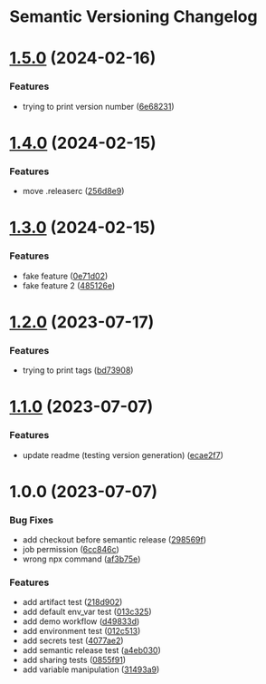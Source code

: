 # Semantic Versioning Changelog

# [1.5.0](https://github.com/vauotto/github-actions/compare/v1.4.0...v1.5.0) (2024-02-16)


### Features

* trying to print version number ([6e68231](https://github.com/vauotto/github-actions/commit/6e682312e76d27d7ce47ec58fbfb7bcd706bb977))

# [1.4.0](https://github.com/vauotto/github-actions/compare/v1.3.0...v1.4.0) (2024-02-15)


### Features

* move .releaserc ([256d8e9](https://github.com/vauotto/github-actions/commit/256d8e9d8cadf004782d21b8049632681e3d4487))

# [1.3.0](https://github.com/vauotto/github-actions/compare/v1.2.0...v1.3.0) (2024-02-15)


### Features

* fake feature ([0e71d02](https://github.com/vauotto/github-actions/commit/0e71d02d2b8e3ddb3c88ee68a13bcd4477754a49))
* fake feature 2 ([485126e](https://github.com/vauotto/github-actions/commit/485126ec0177c5a70d1aee637e0a5f802b3df1bc))

# [1.2.0](https://github.com/vauotto/github-actions/compare/v1.1.0...v1.2.0) (2023-07-17)


### Features

* trying to print tags ([bd73908](https://github.com/vauotto/github-actions/commit/bd73908a6f896c7de89bef29d70da63a7a8926c3))

# [1.1.0](https://github.com/vauotto/github-actions/compare/v1.0.0...v1.1.0) (2023-07-07)


### Features

* update readme (testing version generation) ([ecae2f7](https://github.com/vauotto/github-actions/commit/ecae2f76af7df7c37f9d161bbe526eb9d330fe29))

# 1.0.0 (2023-07-07)


### Bug Fixes

* add checkout before semantic release ([298569f](https://github.com/vauotto/github-actions/commit/298569fff677d36097fb379959634f428373ddb7))
* job permission ([6cc846c](https://github.com/vauotto/github-actions/commit/6cc846cded7ed0879662bded5e5b78e7ce1ab201))
* wrong npx command ([af3b75e](https://github.com/vauotto/github-actions/commit/af3b75e9d26aa423c7e72ec52ab45acd51bd856a))


### Features

* add artifact test ([218d902](https://github.com/vauotto/github-actions/commit/218d902796ae363e1e90c5e072722637ee6193d2))
* add default env_var test ([013c325](https://github.com/vauotto/github-actions/commit/013c325b82045b8ea72dc0925e9ec2924583156c))
* add demo workflow ([d49833d](https://github.com/vauotto/github-actions/commit/d49833d93c07ef4f966d0f8d7b5512b254e4c26a))
* add environment test ([012c513](https://github.com/vauotto/github-actions/commit/012c513014017347c4cdb849ef1c7edbe10378ff))
* add secrets test ([4077ae2](https://github.com/vauotto/github-actions/commit/4077ae2c5578ad5abc27ec072de13c115052e0b6))
* add semantic release test ([a4eb030](https://github.com/vauotto/github-actions/commit/a4eb0302168f8f2dd9b30cd1259a2fa0cd600988))
* add sharing tests ([0855f91](https://github.com/vauotto/github-actions/commit/0855f91110e0ec67ee7e84ea1d8dfb31c11e5759))
* add variable manipulation ([31493a9](https://github.com/vauotto/github-actions/commit/31493a92cd592485dbcb1021fb0ffd8477fb03a2))
